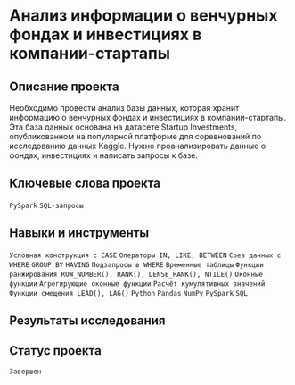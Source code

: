 # Анализ информации о венчурных фондах и инвестициях в компании-стартапы

## Описание проекта

Необходимо провести анализ базы данных, которая хранит информацию о венчурных фондах и инвестициях в компании-стартапы.
Эта база данных основана на датасете Startup Investments, опубликованном на популярной платформе для соревнований по исследованию данных Kaggle.
Нужно проанализировать данные о фондах, инвестициях и написать запросы к базе.

## Ключевые слова проекта

`PySpark` `SQL-запросы`

## Навыки и инструменты

`Условная конструкция с CASE` `Операторы IN, LIKE, BETWEEN` `Срез данных с WHERE` `GROUP BY` `HAVING`
`Подзапросы в WHERE` `Временные таблицы` `Функции ранжирования ROW_NUMBER(), RANK(), DENSE_RANK(), NTILE()` `Оконные функции` `Агрегирующие оконные функции`
`Расчёт кумулятивных значений` `Функции смещения LEAD(), LAG()` `Python` `Pandas` `NumPy` `PySpark` `SQL`

## Результаты исследования


 
 ## Статус проекта
 `Завершен`
